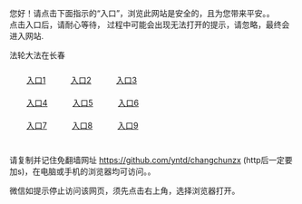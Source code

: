 您好！请点击下面指示的“入口”，浏览此网站是安全的，且为您带来平安。。 <br/>
点击入口后，请耐心等待， 过程中可能会出现无法打开的提示，请忽略，最终会进入网站. </br>

法轮大法在长春<br/>
<div style="padding:10px"><a style="margin:20px" target="_blank" href="https://dfrld4odedkg2.cloudfront.net/2Qpsp?hgfxmih" id="ccLink1" rel="nofollow">入口1</a> <a target="_blank" style="margin:20px" href="https://d3ok5fonscvvd0.cloudfront.net/2Qpsp?clgrapv" id="ccLink2" rel="nofollow">入口2</a> <a style="margin:20px" target="_blank" href="https://d35d06ci3jk3rx.cloudfront.net/2Qpsp?sdiynic" id="ccLink3" rel="nofollow">入口3</a></div>

<div style="padding:10px" ><a style="margin:20px" target="_blank" href="https://dfrld4odedkg2.cloudfront.net/2Qpsp?hgfxmih" id="ccLink4" rel="nofollow">入口4</a> <a style="margin:20px" href="https://d3ok5fonscvvd0.cloudfront.net/2Qpsp?clgrapv" target="_blank" id="ccLink5" rel="nofollow">入口5</a> <a style="margin:20px" href="https://d35d06ci3jk3rx.cloudfront.net/2Qpsp?sdiynic" target="_blank" id="ccLink6" rel="nofollow">入口6</a></div>

<div style="padding:10px"><a style="margin:20px" target="_blank" href="https://dfrld4odedkg2.cloudfront.net/2Qpsp?hgfxmih" id="ccLink7" rel="nofollow">入口7</a> <a style="margin:20px" href="https://d3ok5fonscvvd0.cloudfront.net/2Qpsp?clgrapv" target="_blank" id="ccLink8" rel="nofollow">入口8</a> <a style="margin:20px" target="_blank" href="https://d35d06ci3jk3rx.cloudfront.net/2Qpsp?sdiynic" id="ccLink9" rel="nofollow">入口9</a></div>

<br/>



请复制并记住免翻墙网址 https://github.com/yntd/changchunzx (http后一定要加s)，在电脑或手机的浏览器均可访问。。<br/>

微信如提示停止访问该网页，须先点击右上角，选择浏览器打开。
